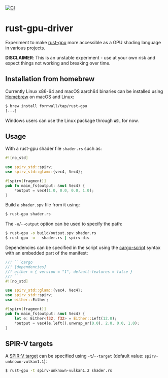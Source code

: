 [![CI](https://github.com/fornwall/rust-gpu-driver/workflows/CI/badge.svg)](https://github.com/fornwall/rust-gpu-driver/actions?query=workflow%3ACI)

# rust-gpu-driver
Experiment to make [rust-gpu](https://github.com/EmbarkStudios/rust-gpu) more accessible as a GPU shading language in various projects.

**DISCLAIMER**: This is an unstable experiment - use at your own risk and expect things not working and breaking over time.

## Installation from homebrew

Currently Linux x86-64 and macOS aarch64 binaries can be installed using [Homebrew](https://brew.sh/) on macOS and Linux:

```sh
$ brew install fornwall/tap/rust-gpu
[...]
```

Windows users can use the Linux package through `WSL` for now.

## Usage

With a rust-gpu shader file `shader.rs` such as:

```rust
#![no_std]

use spirv_std::spirv;
use spirv_std::glam::{vec4, Vec4};

#[spirv(fragment)]
pub fn main_fs(output: &mut Vec4) {
    *output = vec4(1.0, 0.0, 0.0, 1.0);
}
```

Build a `shader.spv` file from it using:

```sh
$ rust-gpu shader.rs
```

The `-o`/`--output` option can be used to specify the path:

```sh
$ rust-gpu -o build/output.spv shader.rs
$ rust-gpu -o - shader.rs | spirv-dis
```

Dependencies can be specified in the script using the [cargo-script](https://rust-lang.github.io/rfcs/3424-cargo-script.html) syntax with an embedded part of the manifest:

```rust
//! ```cargo
//! [dependencies]
//! either = { version = "1", default-features = false }
//! ```
#![no_std]

use spirv_std::glam::{vec4, Vec4};
use spirv_std::spirv;
use either::Either;

#[spirv(fragment)]
pub fn main_fs(output: &mut Vec4) {
    let e: Either<f32, f32> = Either::Left(12.0);
    *output = vec4(e.left().unwrap_or(0.0), 2.0, 0.0, 1.0);
}
```

## SPIR-V targets
A [SPIR-V target](https://embarkstudios.github.io/rust-gpu/book/platform-support.html) can be specified using `-t`/`--target` (default value: `spirv-unknown-vulkan1.1`):

```sh
$ rust-gpu -t spirv-unknown-vulkan1.2 shader.rs
```
